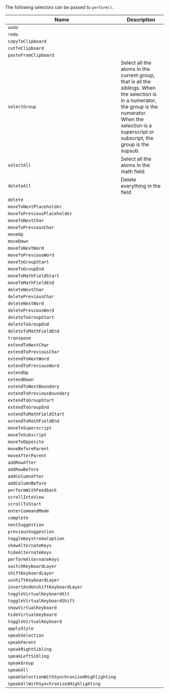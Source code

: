 The following selectors can be passed to `perform()`.


| Name                 | Description               |
| --------------------- | ------------------------- |
| `undo` | |
| `redo` | |
| `copyToClipboard` | |
| `cutToClipboard` | |
| `pasteFromClipboard` | |
| `selectGroup` | Select all the atoms in the current group, that is all the siblings. When the selection is in a numerator, the group is the numerator. When the selection is a superscript or subscript, the group is the supsub.|
| `selectAll` | Select all the atoms in the math field|
| `deleteAll` | Delete everything in the field |
| `delete` | |
| `moveToNextPlaceholder` | |
| `moveToPreviousPlaceholder` | |
| `moveToNextChar` | |
| `moveToPreviousChar` | |
| `moveUp` | |
| `moveDown` | |
| `moveToNextWord` | |
| `moveToPreviousWord` | |
| `moveToGroupStart` | |
| `moveToGroupEnd` | |
| `moveToMathFieldStart` | |
| `moveToMathFieldEnd` | |
| `deleteNextChar` | |
| `deletePreviousChar` | |
| `deleteNextWord` | |
| `deletePreviousWord` | |
| `deleteToGroupStart` | |
| `deleteToGroupEnd` | |
| `deleteToMathFieldEnd` | |
| `transpose` | |
| `extendToNextChar` | |
| `extendToPreviousChar` | |
| `extendToNextWord` | |
| `extendToPreviousWord` | |
| `extendUp` | |
| `extendDown` | |
| `extendToNextBoundary` | |
| `extendToPreviousBoundary` | |
| `extendToGroupStart` | |
| `extendToGroupEnd` | |
| `extendToMathFieldStart` | |
| `extendToMathFieldEnd` | |
| `moveToSuperscript` | |
| `moveToSubscript` | |
| `moveToOpposite` | |
| `moveBeforeParent` | |
| `moveAfterParent` | |
| `addRowAfter` | |
| `addRowBefore` | |
| `addColumnAfter` | |
| `addColumnBefore` | |
| `performWithFeedback` | |
| `scrollIntoView` | |
| `scrollToStart` | |
| `enterCommandMode` | |
| `complete` | |
| `nextSuggestion` | |
| `previousSuggestion` | |
| `toggleKeystrokeCaption` | |
| `showAlternateKeys` | |
| `hideAlternateKeys` | |
| `performAlternateKeys` | |
| `switchKeyboardLayer` | |
| `shiftKeyboardLayer` | |
| `unshiftKeyboardLayer` | |
| `insertAndUnshiftKeyboardLayer` | |
| `toggleVirtualKeyboardAlt` | |
| `toggleVirtualKeyboardShift` | |
| `showVirtualKeyboard` | |
| `hideVirtualKeyboard` | |
| `toggleVirtualKeyboard` | |
| `applyStyle` | |
| `speakSelection` | |
| `speakParent` | |
| `speakRightSibling` | |
| `speakLeftSibling` | |
| `speakGroup` | |
| `speakAll` | |
| `speakSelectionWithSynchronizedHighlighting` | |
| `speakAllWithSynchronizedHighlighting` | |
